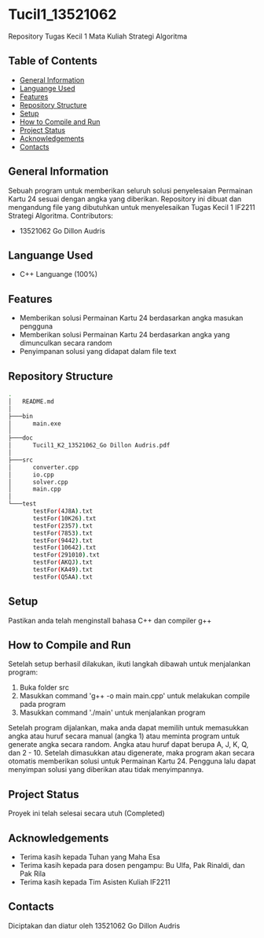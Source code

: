 # Tucil1_13521062
Repository Tugas Kecil 1 Mata Kuliah Strategi Algoritma

## Table of Contents
* [General Information](#general-information)
* [Languange Used](#languange-used)
* [Features](#features)
* [Repository Structure](#repository-structure)
* [Setup](#setup)
* [How to Compile and Run](#how-to-compile-and-run)
* [Project Status](#project-status)
* [Acknowledgements](#acknowledgements)
* [Contacts](#contacts)

## General Information
Sebuah program untuk memberikan seluruh solusi penyelesaian Permainan Kartu 24 sesuai dengan angka yang diberikan.
Repository ini dibuat dan mengandung file yang dibutuhkan untuk menyelesaikan Tugas Kecil 1 IF2211 Strategi Algoritma.
Contributors: 
- 13521062 Go Dillon Audris

## Languange Used
- C++ Languange (100%)

## Features
- Memberikan solusi Permainan Kartu 24 berdasarkan angka masukan pengguna
- Memberikan solusi Permainan Kartu 24 berdasarkan angka yang dimunculkan secara random
- Penyimpanan solusi yang didapat dalam file text

## Repository Structure
```bash
.
│   README.md
│
├───bin
│      main.exe
│  
├───doc
│      Tucil1_K2_13521062_Go Dillon Audris.pdf
│
├───src  
│      converter.cpp
│      io.cpp
│      solver.cpp
│      main.cpp
│
└───test
       testFor(4J8A).txt
       testFor(10K26).txt
       testFor(2357).txt
       testFor(7853).txt
       testFor(9442).txt
       testFor(10642).txt
       testFor(291010).txt
       testFor(AKQJ).txt
       testFor(KA49).txt
       testFor(Q5AA).txt
```

## Setup
Pastikan anda telah menginstall bahasa C++ dan compiler g++

## How to Compile and Run
Setelah setup berhasil dilakukan, ikuti langkah dibawah untuk menjalankan program:
1. Buka folder src
2. Masukkan command 'g++ -o main main.cpp' untuk melakukan compile pada program
3. Masukkan command './main' untuk menjalankan program

Setelah program dijalankan, maka anda dapat memilih untuk memasukkan angka atau huruf secara manual (angka 1) atau meminta program untuk generate angka secara random. Angka atau huruf dapat berupa A, J, K, Q, dan 2 - 10. Setelah dimasukkan atau digenerate, maka program akan secara otomatis memberikan solusi untuk Permainan Kartu 24. Pengguna lalu dapat menyimpan solusi yang diberikan atau tidak menyimpannya.

## Project Status
Proyek ini telah selesai secara utuh (Completed)

## Acknowledgements
- Terima kasih kepada Tuhan yang Maha Esa
- Terima kasih kepada para dosen pengampu: Bu Ulfa, Pak Rinaldi, dan Pak Rila
- Terima kasih kepada Tim Asisten Kuliah IF2211

## Contacts
Diciptakan dan diatur oleh 13521062 Go Dillon Audris